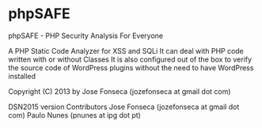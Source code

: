 phpSAFE
=======

phpSAFE - PHP Security Analysis For Everyone

A PHP Static Code Analyzer for XSS and SQLi
It can deal with PHP code written with or without Classes
It is also configured out of the box to verify the source code of WordPress plugins without the need to have WordPress installed

Copyright (C) 2013 by Jose Fonseca (jozefonseca at gmail dot com)

DSN2015 version
Contributors
Jose Fonseca (jozefonseca at gmail dot com)
Paulo Nunes (pnunes at ipg dot pt)

